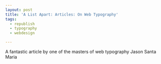 ```yaml
---
layout: post
title: 'A List Apart: Articles: On Web Typography'
tags:
  - republish
  - typography
  - webdesign

---
```


A fantastic article by one of the masters of web typography Jason Santa Maria
